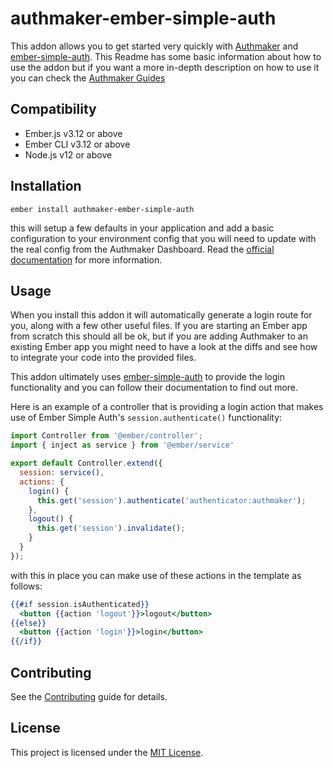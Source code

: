 # authmaker-ember-simple-auth

This addon allows you to get started very quickly with [Authmaker](https://authmaker.com) and [ember-simple-auth](https://github.com/simplabs/ember-simple-auth). This Readme has some basic information about how to use the addon but if you want a more in-depth description on how to use it you can check the [Authmaker Guides](https://beginner-guides.authmaker.com/release/)

## Compatibility

* Ember.js v3.12 or above
* Ember CLI v3.12 or above
* Node.js v12 or above


## Installation

```
ember install authmaker-ember-simple-auth
```

this will setup a few defaults in your application and add a basic configuration
to your environment config that you will need to update with the real config
from the Authmaker Dashboard. Read the [official
documentation](https://beginner-guides.authmaker.com/release/implement-login/configure-app/)
for more information.


## Usage

When you install this addon it will automatically generate a login route for
you, along with a few other useful files. If you are starting an Ember app from
scratch this should all be ok, but if you are adding Authmaker to an existing
Ember app you might need to have a look at the diffs and see how to integrate
your code into the provided files.

This addon ultimately uses
[ember-simple-auth](https://github.com/simplabs/ember-simple-auth) to provide
the login functionality and you can follow their documentation to find out more.

Here is an example of a controller that is providing a login action that makes
use of Ember Simple Auth's `session.authenticate()` functionality:

```js
import Controller from '@ember/controller';
import { inject as service } from '@ember/service'

export default Controller.extend({
  session: service(),
  actions: {
    login() {
      this.get('session').authenticate('authenticator:authmaker');
    },
    logout() {
      this.get('session').invalidate();
    }
  }
});
```

with this in place you can make use of these actions in the template as follows:

```handlebars
{{#if session.isAuthenticated}}
  <button {{action 'logout'}}>logout</button>
{{else}}
  <button {{action 'login'}}>login</button>
{{/if}}
```

## Contributing

See the [Contributing](CONTRIBUTING.md) guide for details.


## License

This project is licensed under the [MIT License](LICENSE.md).
